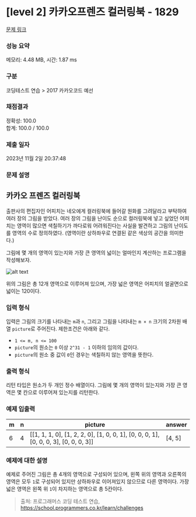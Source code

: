 # [level 2] 카카오프렌즈 컬러링북 - 1829 

[문제 링크](https://school.programmers.co.kr/learn/courses/30/lessons/1829) 

### 성능 요약

메모리: 4.48 MB, 시간: 1.87 ms

### 구분

코딩테스트 연습 > 2017 카카오코드 예선

### 채점결과

정확성: 100.0<br/>합계: 100.0 / 100.0

### 제출 일자

2023년 11월 2일 20:37:48

### 문제 설명

<h2>카카오 프렌즈 컬러링북</h2>

<p>출판사의 편집자인 어피치는 네오에게 컬러링북에 들어갈 원화를 그려달라고 부탁하여 여러 장의 그림을 받았다. 여러 장의 그림을 난이도 순으로 컬러링북에 넣고 싶었던 어피치는 영역이 많으면 색칠하기가 까다로워 어려워진다는 사실을 발견하고 그림의 난이도를 영역의 수로 정의하였다. (영역이란 상하좌우로 연결된 같은 색상의 공간을 의미한다.)</p>

<p>그림에 몇 개의 영역이 있는지와 가장 큰 영역의 넓이는 얼마인지 계산하는 프로그램을 작성해보자.</p>

<p><img src="http://t1.kakaocdn.net/codefestival/apeach.png" title="" alt="alt text"></p>

<p>위의 그림은 총 12개 영역으로 이루어져 있으며, 가장 넓은 영역은 어피치의 얼굴면으로 넓이는 120이다.</p>

<h3>입력 형식</h3>

<p>입력은 그림의 크기를 나타내는 <code>m</code>과 <code>n</code>, 그리고 그림을 나타내는 <code>m × n</code> 크기의 2차원 배열 <code>picture</code>로 주어진다. 제한조건은 아래와 같다.</p>

<ul>
<li><code>1 &lt;= m, n &lt;= 100</code></li>
<li><code>picture</code>의 원소는 <code>0</code> 이상 <code>2^31 - 1</code> 이하의 임의의 값이다.</li>
<li><code>picture</code>의 원소 중 값이 <code>0</code>인 경우는 색칠하지 않는 영역을 뜻한다.</li>
</ul>

<h3>출력 형식</h3>

<p>리턴 타입은 원소가 두 개인 정수 배열이다. 그림에 몇 개의 영역이 있는지와 가장 큰 영역은 몇 칸으로 이루어져 있는지를 리턴한다.</p>

<h3>예제 입출력</h3>
<table class="table">
        <thead><tr>
<th>m</th>
<th>n</th>
<th>picture</th>
<th>answer</th>
</tr>
</thead>
        <tbody><tr>
<td>6</td>
<td>4</td>
<td>[[1, 1, 1, 0], [1, 2, 2, 0], [1, 0, 0, 1], [0, 0, 0, 1], [0, 0, 0, 3], [0, 0, 0, 3]]</td>
<td>[4, 5]</td>
</tr>
</tbody>
      </table>
<h3>예제에 대한 설명</h3>

<p>예제로 주어진 그림은 총 4개의 영역으로 구성되어 있으며, 왼쪽 위의 영역과 오른쪽의 영역은 모두 <code>1</code>로 구성되어 있지만 상하좌우로 이어져있지 않으므로 다른 영역이다. 가장 넓은 영역은 왼쪽 위 <code>1</code>이 차지하는 영역으로 총 5칸이다.</p>


> 출처: 프로그래머스 코딩 테스트 연습, https://school.programmers.co.kr/learn/challenges